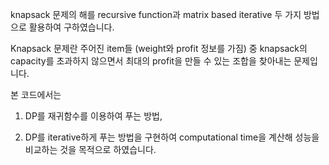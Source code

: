 knapsack 문제의 해를 recursive function과 matrix based iterative 두 가지 방법으로 활용하여 구하였습니다. 

Knapsack 문제란 주어진 item들 (weight와 profit 정보를 가짐) 중 knapsack의 capacity를 초과하지 않으면서 최대의 profit을 만들 수 있는 조합을 찾아내는 문제입니다.

본 코드에서는

 1) DP를 재귀함수를 이용하여 푸는 방법,
 
  2) DP를 iterative하게 푸는 방법을 구현하여 computational time을 계산해 성능을 비교하는 것을 목적으로 하였습니다.
